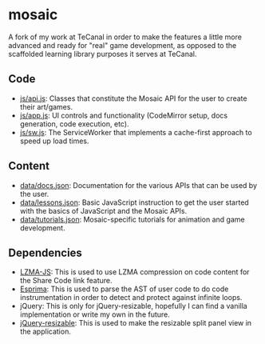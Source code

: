 # mosaic
A fork of my work at TeCanal in order to make the features a little more advanced and ready for "real" game development, as opposed to the scaffolded learning library purposes it serves at TeCanal.

## Code
* [js/api.js](js/api.js): Classes that constitute the Mosaic API for the user to create their art/games.
* [js/app.js](js/app.js): UI controls and functionality (CodeMirror setup, docs generation, code execution, etc).
* [js/sw.js](js/sw.js): The ServiceWorker that implements a cache-first approach to speed up load times.

## Content
* [data/docs.json](data/docs.json): Documentation for the various APIs that can be used by the user.
* [data/lessons.json](data/lessons.json): Basic JavaScript instruction to get the user started with the basics of JavaScript and the Mosaic APIs.
* [data/tutorials.json](data/tutorials.json): Mosaic-specific tutorials for animation and game development.

## Dependencies
* [LZMA-JS](https://github.com/LZMA-JS/LZMA-JS): This is used to use LZMA compression on code content for the Share Code link feature.
* [Esprima](http://esprima.org/): This is used to parse the AST of user code to do code instrumentation in order to detect and protect against infinite loops.
* jQuery: This is only for jQuery-resizable, hopefully I can find a vanilla implementation or write my own in the future.
* [jQuery-resizable](https://github.com/RickStrahl/jquery-resizable): This is used to make the resizable split panel view in the application.
